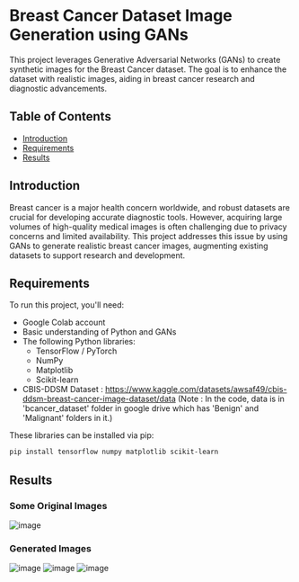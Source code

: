 # Breast Cancer Dataset Image Generation using GANs

This project leverages Generative Adversarial Networks (GANs) to create synthetic images for the Breast Cancer dataset. The goal is to enhance the dataset with realistic images, aiding in breast cancer research and diagnostic advancements.

## Table of Contents
- [Introduction](#introduction)
- [Requirements](#requirements)
- [Results](#results)

## Introduction

Breast cancer is a major health concern worldwide, and robust datasets are crucial for developing accurate diagnostic tools. However, acquiring large volumes of high-quality medical images is often challenging due to privacy concerns and limited availability. This project addresses this issue by using GANs to generate realistic breast cancer images, augmenting existing datasets to support research and development.

## Requirements

To run this project, you'll need:

- Google Colab account
- Basic understanding of Python and GANs
- The following Python libraries:
  - TensorFlow / PyTorch
  - NumPy
  - Matplotlib
  - Scikit-learn
- CBIS-DDSM Dataset : https://www.kaggle.com/datasets/awsaf49/cbis-ddsm-breast-cancer-image-dataset/data (Note : In the code, data is in 'bcancer_dataset' folder in google drive which has 'Benign' and 'Malignant' folders in it.)

These libraries can be installed via pip:
```sh
pip install tensorflow numpy matplotlib scikit-learn
```

## Results
### Some Original Images
![image](https://github.com/Kaustic-user/Breast-Cancer-Dataset-Image-Generation-using-GANs/assets/118257539/74985b18-e3b5-4b08-85c6-3b64cdbd7ab6)

### Generated Images
![image](https://github.com/Kaustic-user/Breast-Cancer-Dataset-Image-Generation-using-GANs/assets/118257539/645f9ace-4cce-4163-a2c7-34acbb0887ce)
![image](https://github.com/Kaustic-user/Breast-Cancer-Dataset-Image-Generation-using-GANs/assets/118257539/4bbd7109-be28-474d-9934-5436838de06f)
![image](https://github.com/Kaustic-user/Breast-Cancer-Dataset-Image-Generation-using-GANs/assets/118257539/652dc284-53b9-4e06-9e7c-5a51162c0d6c)

